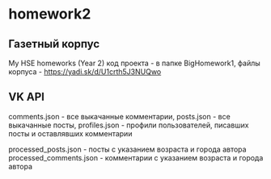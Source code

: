 # homework2
## Газетный корпус
My HSE homeworks (Year 2)
код проекта - в папке BigHomework1,
файлы корпуса - https://yadi.sk/d/U1crth5J3NUQwo

## VK API
comments.json - все выкачанные комментарии,
posts.json - все выкачанные посты,
profiles.json - профили пользователей, писавших посты и оставлявших комментарии

processed_posts.json - посты с указанием возраста и города автора
processed_comments.json - комментарии с указанием возраста и города автора
